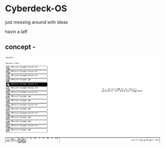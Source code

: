 # Cyberdeck-OS
just messing around with ideas

havin a laff

## concept - 

![Mockup1](/assets/mockup.png)
